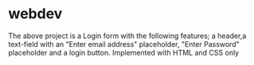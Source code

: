 # webdev
The above project is a Login form with the following features; a header,a text-field with an "Enter email address" placeholder,
"Enter Password" placeholder and a login button. Implemented with HTML and CSS only

